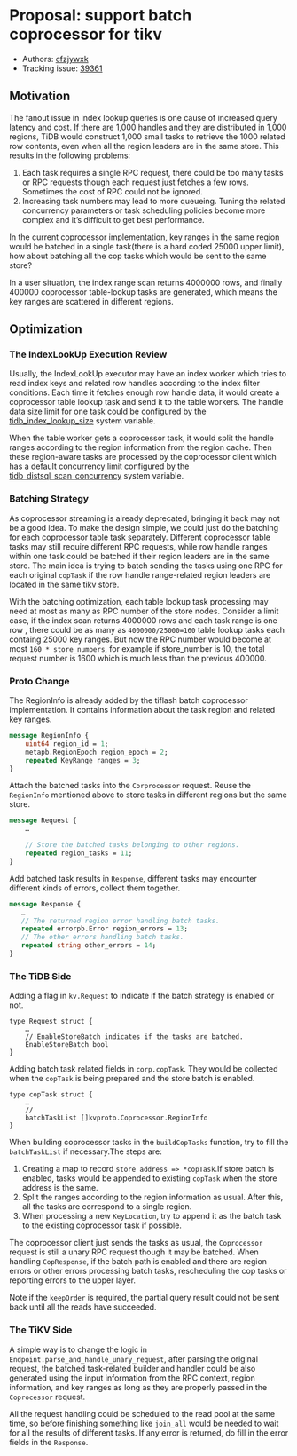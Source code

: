 # Proposal: support batch coprocessor for tikv

* Authors: [cfzjywxk](https://github.com/cfzjywxk)
* Tracking issue: [39361](https://github.com/pingcap/tidb/issues/39361)

## Motivation

The fanout issue in index lookup queries is one cause of increased query latency and cost. If there are 
1,000 handles and they are distributed in 1,000 regions, TiDB would construct 1,000 small tasks to retrieve 
the 1000 related row contents, even when all the region leaders are in the same store. This results in the following problems:
1. Each task requires a single RPC request, there could be too many tasks or RPC requests though each 
request just fetches a few rows. Sometimes the cost of RPC could not be ignored.
2. Increasing task numbers may lead to more queueing. Tuning the related concurrency parameters or task scheduling 
policies become more complex and it’s difficult to get best performance.

In the current coprocessor implementation, key ranges in the same region would be batched in a single 
task(there is a hard coded 25000 upper limit), how about batching all the cop tasks which would 
be sent to the same store?

In a user situation, the index range scan returns 4000000 rows, and finally 400000 coprocessor table-lookup 
tasks are generated, which means the key ranges are scattered in different regions.

## Optimization

### The IndexLookUp Execution Review

Usually, the IndexLookUp executor may have an index worker which tries to read index keys and related row handles 
according to the index filter conditions. Each time it fetches enough row handle data, it would create a 
coprocessor table lookup task and send it to the table workers. The handle data size limit for one task could be configured 
by the [tidb_index_lookup_size](https://docs.pingcap.com/tidb/dev/system-variables#tidb_index_lookup_size) 
system variable.

When the table worker gets a coprocessor task, it would split the handle ranges according to the region 
information from the region cache. Then these region-aware tasks are processed by the coprocessor client 
which has a default concurrency limit configured by the [tidb_distsql_scan_concurrency](https://docs.pingcap.com/tidb/dev/system-variables#tidb_distsql_scan_concurrency) system 
variable.

### Batching Strategy

As coprocessor streaming is already deprecated, bringing it back may not be a good idea. To make the design 
simple, we could just do the batching for each coprocessor table task separately. Different coprocessor table 
tasks may still require different RPC requests, while row handle ranges within one task could be batched if 
their region leaders are in the same store. The main idea is trying to batch sending the tasks using one 
RPC for each original `copTask` if the row handle range-related region leaders are located in the same tikv store.

With the batching optimization, each table lookup task processing may need at most as many as RPC number of
the store nodes. Consider a limit case, if the index scan returns 4000000 rows and each task range is one row
, there could be as many as `4000000/25000=160` table lookup tasks each containg 25000 key ranges. But now the RPC number
would become at most `160 * store_numbers`, for example if store_number is 10, the total request number is
1600 which is much less than the previous 400000.

### Proto Change

The RegionInfo is already added by the tiflash batch coprocessor implementation. It contains information about
the task region and related key ranges.

```protobuf
message RegionInfo {
    uint64 region_id = 1;
    metapb.RegionEpoch region_epoch = 2;
    repeated KeyRange ranges = 3;
}
```

Attach the batched tasks into the `Corprocessor` request. Reuse the `RegionInfo` mentioned above to store tasks
in different regions but the same store.
```protobuf
message Request {
    …

    // Store the batched tasks belonging to other regions.
    repeated region_tasks = 11;
}
```

Add batched task results in `Response`, different tasks may encounter different kinds of errors, collect them
together.
```protobuf
message Response {
   …
   // The returned region error handling batch tasks.
   repeated errorpb.Error region_errors = 13;
   // The other errors handling batch tasks.
   repeated string other_errors = 14;
}
```

### The TiDB Side

Adding a flag in `kv.Request` to indicate if the batch strategy is enabled or not.
```golang
type Request struct {
    …
    // EnableStoreBatch indicates if the tasks are batched.
    EnableStoreBatch bool
}
```

Adding batch task related fields in `corp.copTask`. They would be collected when the `copTask` is being
prepared and the store batch is enabled.
```golang
type copTask struct {
    …
    //
    batchTaskList []kvproto.Coprocessor.RegionInfo
}
```

When building coprocessor tasks in the `buildCopTasks` function, try to fill the `batchTaskList` if
necessary.The steps are:
1. Creating a map to record `store address => *copTask`.If store batch is enabled, tasks would be appended
to existing `copTask` when the store address is the same.
2. Split the ranges according to the region information as usual. After this, all the tasks are correspond
to a single region.
3. When processing a new `KeyLocation`, try to append it as the batch task to the existing coprocessor task 
if possible.

The coprocessor client just sends the tasks as usual, the `Coprocessor` request is still a unary RPC 
request though it may be batched. When handling `CopResponse`, if the batch path is enabled and 
there are region errors or other errors processing batch tasks, rescheduling the cop tasks or 
reporting errors to the upper layer. 

Note if the `keepOrder` is required, the partial query result could not be sent back until all the reads 
have succeeded.



### The TiKV Side

A simple way is to change the logic in `Endpoint.parse_and_handle_unary_request`, after parsing the 
original request, the batched task-related builder and handler could be also generated using the input 
information from the RPC context, region information, and key ranges as long as they are properly passed in 
the `Coprocessor` request.

All the request handling could be scheduled to the read pool at the same time, 
so before finishing something like `join_all` would be needed to wait for all the results of 
different tasks. If any error is returned, do fill in the error fields in the `Response`.


